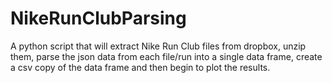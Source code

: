 # NikeRunClubParsing
A python script that will extract Nike Run Club files from dropbox, unzip them, parse the json data from each file/run into a single data frame, create a csv copy of the data frame and then begin to plot the results. 



